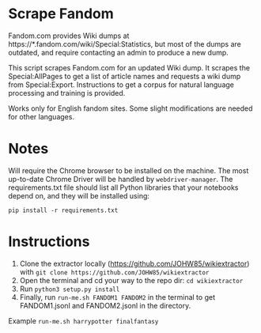 # Scrape Fandom
Fandom.com provides Wiki dumps at https://*.fandom.com/wiki/Special:Statistics, but most of the dumps are outdated, and require contacting an admin to produce a new dump.

This script scrapes Fandom.com for an updated Wiki dump. It scrapes the Special:AllPages to get a list of article names and requests a wiki dump from Special:Export. Instructions to get a corpus for natural language processing and training is provided.

Works only for English fandom sites. Some slight modifications are needed for other languages.

# Notes
Will require the Chrome browser to be installed on the machine. The most up-to-date Chrome Driver will be handled by `webdriver-manager`.
The requirements.txt file should list all Python libraries that your notebooks depend on, and they will be installed using:

`pip install -r requirements.txt`

# Instructions
1. Clone the extractor locally (https://github.com/JOHW85/wikiextractor) with 
```git clone https://github.com/JOHW85/wikiextractor```
2. Open the terminal and cd  your way to the repo dir: `cd wikiextractor`
4. Run 
```python3 setup.py install```
5. Finally, run `run-me.sh FANDOM1 FANDOM2` in the terminal to get FANDOM1.jsonl and FANDOM2.jsonl in the directory.

Example
```run-me.sh harrypotter finalfantasy```
